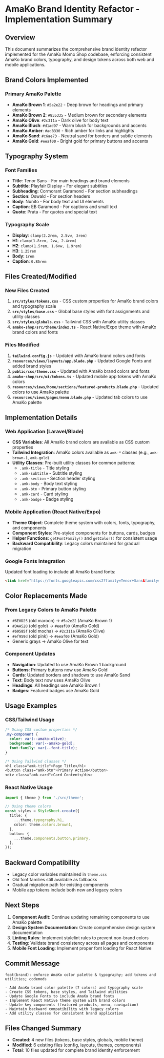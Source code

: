 # AmaKo Brand Identity Refactor - Implementation Summary

## Overview
This document summarizes the comprehensive brand identity refactor implemented for the AmaKo Momo Shop codebase, enforcing consistent AmaKo brand colors, typography, and design tokens across both web and mobile applications.

## Brand Colors Implemented

### Primary AmaKo Palette
- **AmaKo Brown 1**: `#5a2e22` - Deep brown for headings and primary elements
- **AmaKo Brown 2**: `#855335` - Medium brown for secondary elements
- **AmaKo Olive**: `#2c311a` - Dark olive for body text
- **AmaKo Blush**: `#d1ad97` - Warm blush for backgrounds and accents
- **AmaKo Amber**: `#ad8330` - Rich amber for links and highlights
- **AmaKo Sand**: `#c6ae73` - Neutral sand for borders and subtle elements
- **AmaKo Gold**: `#eeaf00` - Bright gold for primary buttons and accents

## Typography System

### Font Families
- **Title**: Tenor Sans - For main headings and brand elements
- **Subtitle**: Playfair Display - For elegant subtitles
- **Subheading**: Cormorant Garamond - For section subheadings
- **Section**: Oswald - For section headers
- **Body**: Nunito - For body text and UI elements
- **Caption**: EB Garamond - For captions and small text
- **Quote**: Prata - For quotes and special text

### Typography Scale
- **Display**: `clamp(2.2rem, 2.5vw, 3rem)`
- **H1**: `clamp(1.8rem, 2vw, 2.4rem)`
- **H2**: `clamp(1.5rem, 1.6vw, 1.9rem)`
- **H3**: `1.25rem`
- **Body**: `1rem`
- **Caption**: `0.85rem`

## Files Created/Modified

### New Files Created
1. **`src/styles/tokens.css`** - CSS custom properties for AmaKo brand colors and typography scale
2. **`src/styles/base.css`** - Global base styles with font assignments and utility classes
3. **`src/styles/globals.css`** - Tailwind CSS with AmaKo utility classes
4. **`amako-shop/src/theme/index.ts`** - React Native/Expo theme with AmaKo brand colors and fonts

### Files Modified
1. **`tailwind.config.js`** - Updated with AmaKo brand colors and fonts
2. **`resources/views/layouts/app.blade.php`** - Updated Google Fonts and added brand styles
3. **`public/css/theme.css`** - Updated with AmaKo brand colors and fonts
4. **`amako-shop/src/ui/tokens.ts`** - Updated mobile app tokens with AmaKo colors
5. **`resources/views/home/sections/featured-products.blade.php`** - Updated colors to use AmaKo palette
6. **`resources/views/pages/menu.blade.php`** - Updated tab colors to use AmaKo palette

## Implementation Details

### Web Application (Laravel/Blade)
- **CSS Variables**: All AmaKo brand colors are available as CSS custom properties
- **Tailwind Integration**: AmaKo colors available as `amk-*` classes (e.g., `amk-brown-1`, `amk-gold`)
- **Utility Classes**: Pre-built utility classes for common patterns:
  - `.amk-title` - Title styling
  - `.amk-subtitle` - Subtitle styling
  - `.amk-section` - Section header styling
  - `.amk-body` - Body text styling
  - `.amk-btn` - Primary button styling
  - `.amk-card` - Card styling
  - `.amk-badge` - Badge styling

### Mobile Application (React Native/Expo)
- **Theme Object**: Complete theme system with colors, fonts, typography, and components
- **Component Styles**: Pre-styled components for buttons, cards, badges
- **Helper Functions**: `getFontFamily()` and `getColor()` for consistent usage
- **Backward Compatibility**: Legacy colors maintained for gradual migration

### Google Fonts Integration
Updated font loading to include all AmaKo brand fonts:
```html
<link href="https://fonts.googleapis.com/css2?family=Tenor+Sans&family=Playfair+Display:wght@400;600&family=Cormorant+Garamond:wght@400;600&family=Oswald:wght@500;600&family=Nunito:wght@400;600&family=EB+Garamond:ital@0;1&family=Prata&display=swap" rel="stylesheet">
```

## Color Replacements Made

### From Legacy Colors to AmaKo Palette
- `#6E0D25` (old maroon) → `#5a2e22` (AmaKo Brown 1)
- `#DAA520` (old gold) → `#eeaf00` (AmaKo Gold)
- `#69585f` (old mocha) → `#2c311a` (AmaKo Olive)
- `#ef959d` (old pink) → `#eeaf00` (AmaKo Gold)
- Generic grays → AmaKo Olive for text

### Component Updates
- **Navigation**: Updated to use AmaKo Brown 1 background
- **Buttons**: Primary buttons now use AmaKo Gold
- **Cards**: Updated borders and shadows to use AmaKo Sand
- **Text**: Body text now uses AmaKo Olive
- **Headings**: All headings use AmaKo Brown 1
- **Badges**: Featured badges use AmaKo Gold

## Usage Examples

### CSS/Tailwind Usage
```css
/* Using CSS custom properties */
.my-component {
  color: var(--amako-olive);
  background: var(--amako-gold);
  font-family: var(--font-title);
}

/* Using Tailwind classes */
<h1 class="amk-title">Page Title</h1>
<button class="amk-btn">Primary Action</button>
<div class="amk-card">Card Content</div>
```

### React Native Usage
```typescript
import { theme } from './src/theme';

// Using theme colors
const styles = StyleSheet.create({
  title: {
    ...theme.typography.h1,
    color: theme.colors.brown1,
  },
  button: {
    ...theme.components.button.primary,
  },
});
```

## Backward Compatibility
- Legacy color variables maintained in `theme.css`
- Old font families still available as fallbacks
- Gradual migration path for existing components
- Mobile app tokens include both new and legacy colors

## Next Steps
1. **Component Audit**: Continue updating remaining components to use AmaKo palette
2. **Design System Documentation**: Create comprehensive design system documentation
3. **Linting Rules**: Implement stylelint rules to prevent non-brand colors
4. **Testing**: Validate brand consistency across all pages and components
5. **Mobile Font Loading**: Implement proper font loading for React Native

## Commit Message
```
feat(brand): enforce AmaKo color palette & typography; add tokens and utilities; codemods

- Add AmaKo brand color palette (7 colors) and typography scale
- Create CSS tokens, base styles, and Tailwind utilities
- Update Google Fonts to include AmaKo brand fonts
- Implement React Native theme system with brand colors
- Update key components (featured products, menu, navigation)
- Maintain backward compatibility with legacy colors
- Add utility classes for consistent brand application
```

## Files Changed Summary
- **Created**: 4 new files (tokens, base styles, globals, mobile theme)
- **Modified**: 6 existing files (config, layouts, themes, components)
- **Total**: 10 files updated for complete brand identity enforcement
